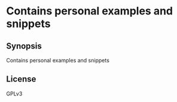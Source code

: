 Contains personal examples and snippets 
============
## Synopsis

Contains personal examples and snippets

## License

GPLv3